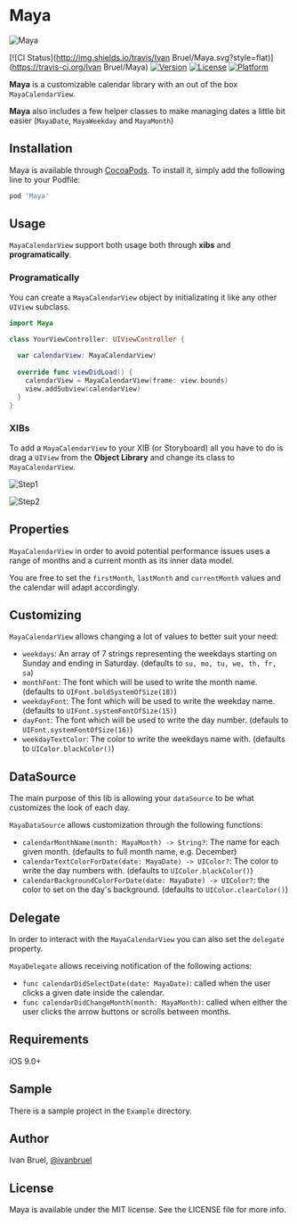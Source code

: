 # Maya

![Maya](http://i.imgur.com/vcahHB1.png)

[![CI Status](http://img.shields.io/travis/Ivan Bruel/Maya.svg?style=flat)](https://travis-ci.org/Ivan Bruel/Maya)
[![Version](https://img.shields.io/cocoapods/v/Maya.svg?style=flat)](http://cocoapods.org/pods/Maya)
[![License](https://img.shields.io/cocoapods/l/Maya.svg?style=flat)](http://cocoapods.org/pods/Maya)
[![Platform](https://img.shields.io/cocoapods/p/Maya.svg?style=flat)](http://cocoapods.org/pods/Maya)

**Maya** is a customizable calendar library with an out of the box `MayaCalendarView`.

**Maya** also includes a few helper classes to make managing dates a little bit easier (`MayaDate`, `MayaWeekday` and `MayaMonth`)

## Installation

Maya is available through [CocoaPods](http://cocoapods.org). To install
it, simply add the following line to your Podfile:

```ruby
pod 'Maya'
```

## Usage

`MayaCalendarView` support both usage both through **xibs** and **programatically**.

### Programatically 

You can create a `MayaCalendarView` object by initializating it like any other `UIView` subclass.

```swift
import Maya

class YourViewController: UIViewController {
  
  var calendarView: MayaCalendarView!
  
  override func viewDidLoad() {
    calendarView = MayaCalendarView(frame: view.bounds)
    view.addSubview(calendarView)
  }
}
```

### XIBs

To add a `MayaCalendarView` to your XIB (or Storyboard) all you have to do is drag a `UIView` from the **Object Library** and change its class to `MayaCalendarView`.

![Step1](http://i.imgur.com/AldtNsc.png)

![Step2](http://i.imgur.com/cTiZCmp.png)

## Properties

`MayaCalendarView` in order to avoid potential performance issues uses a range of months and a current month as its inner data model.

You are free to set the `firstMonth`, `lastMonth` and `currentMonth` values and the calendar will adapt accordingly.

## Customizing

`MayaCalendarView` allows changing a lot of values to better suit your need:

- `weekdays`: An array of 7 strings representing the weekdays starting on Sunday and ending in Saturday. (defaults to `su, mo, tu, we, th, fr, sa`)
- `monthFont`: The font which will be used to write the month name. (defaults to `UIFont.boldSystemOfSize(18)`)
- `weekdayFont`: The font which will be used to write the weekday name. (defaults to `UIFont.systemFontOfSize(15)`)
- `dayFont`: The font which will be used to write the day number. (defauls to `UIFont.systemFontOfSize(16)`)
- `weekdayTextColor`: The color to write the weekdays name with. (defaults to `UIColor.blackColor()`)
 
## DataSource

The main purpose of this lib is allowing your `dataSource` to be what customizes the look of each day.

`MayaDataSource` allows customization through the following functions:

- `calendarMonthName(month: MayaMonth) -> String?`: The name for each given month. (defaults to full month name, e.g. December)
- `calendarTextColorForDate(date: MayaDate) -> UIColor?`: The color to write the day numbers with. (defaults to `UIColor.blackColor()`)
- `calendarBackgroundColorForDate(date: MayaDate) -> UIColor?`: the color to set on the day's background. (defaults to `UIColor.clearColor()`)
 
## Delegate

In order to interact with the `MayaCalendarView` you can also set the `delegate` property.

`MayaDelegate` allows receiving notification of the following actions:

- `func calendarDidSelectDate(date: MayaDate)`: called when the user clicks a given date inside the calendar.
- `func calendarDidChangeMonth(month: MayaMonth)`: called when either the user clicks the arrow buttons or scrolls between months.

## Requirements

iOS 9.0+

## Sample

There is a sample project in the `Example` directory.

## Author

Ivan Bruel, [@ivanbruel](http://twitter.com/ivanbruel)

## License

Maya is available under the MIT license. See the LICENSE file for more info.
